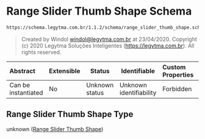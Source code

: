 # Range Slider Thumb Shape Schema

```txt
https://schema.legytma.com.br/1.1.2/schema/range_slider_thumb_shape.schema.json
```




> Created by Windol [windol@legytma.com.br](mailto:windol@legytma.com.br) at 23/04/2020.
> Copyright (c) 2020 Legytma Soluções Inteligentes (<https://legytma.com.br>). All rights reserved.
>

| Abstract            | Extensible | Status         | Identifiable            | Custom Properties | Additional Properties | Access Restrictions | Defined In                                                                                                    |
| :------------------ | ---------- | -------------- | ----------------------- | :---------------- | --------------------- | ------------------- | ------------------------------------------------------------------------------------------------------------- |
| Can be instantiated | No         | Unknown status | Unknown identifiability | Forbidden         | Allowed               | none                | [range_slider_thumb_shape.schema.json](../schema/range_slider_thumb_shape.schema.json) |

## Range Slider Thumb Shape Type

unknown ([Range Slider Thumb Shape](range_slider_thumb_shape.md))
